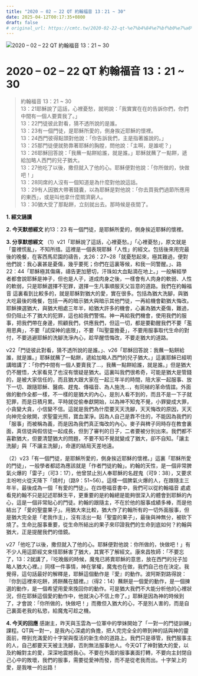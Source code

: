 ```yaml
---
title: "2020 – 02 – 22 QT 約翰福音 13：21 ~ 30"
date: 2025-04-12T00:17:35+0800
draft: false
# original_url: https://cmtc.tw/2020-02-22-qt-%e7%b4%84%e7%bf%b0%e7%a6%8f%e9%9f%b3-13%ef%bc%9a21-30
---
```


![2020 – 02 – 22 QT 約翰福音 13：21 ~ 30](/images/qt.jpg   "2020 – 02 – 22 QT 約翰福音 13：21 ~ 30")

# 2020 – 02 – 22 QT 約翰福音 13：21 ~ 30

> 約翰福音 13：21 ~ 30  
> 13：21耶穌說了這話，心裡憂愁，就明說：「我實實在在的告訴你們，你們中間有一個人要賣我了。」  
> 13：22門徒彼此對看，猜不透所說的是誰。  
> 13：23有一個門徒，是耶穌所愛的，側身挨近耶穌的懷裡。  
> 13：24西門彼得點頭對他說：「你告訴我們，主是指著誰說的。」  
> 13：25那門徒便就勢靠著耶穌的胸膛，問他說：「主啊，是誰呢？」  
> 13：26耶穌回答說：「我蘸一點餅給誰，就是誰。」耶穌就蘸了一點餅，遞給加略人西門的兒子猶大。  
> 13：27他吃了以後，撒但就入了他的心。耶穌便對他說：「你所做的，快做吧！」  
> 13：28同席的人沒有一個知道是為什麼對他說這話。  
> 13：29有人因猶大帶著錢囊，以為耶穌是對他說：「你去買我們過節所應用的東西」，或是叫他拿什麼賙濟窮人。  
> 13：30猶大受了那點餅，立刻就出去。那時候是夜間了。

**1. 經文誦讀**

**2.  今天默想經文**
約13：23 有一個門徒，是耶穌所愛的，側身挨近耶穌的懷裡。

**3. 分享默想經文**
（1）v21「耶穌說了這話，心裡憂愁。」「心裡憂愁」，原文就是「靈裡慌亂」，不知所措。這裡是一個表現耶穌「人性」的經文。包括後來用完最後的晚餐，在客西馬尼園的禱告，太26：27\~28「就憂愁起來，極其難過，便對他們說：我心裏甚是憂傷，幾乎要死；你們在這裏等候，和我一同警醒。」、路22：44「耶穌極其傷痛，禱告更加懇切，汗珠如大血點滴在地上。」一般解經學者都會說耶穌是神子，但也是人子，道成肉身之後，一樣會有人肉身的軟弱、人性的軟弱，只是耶穌選擇不犯罪，選擇一生凡事順服天父旨意的道路。我們在約翰福音 這裏看到比較多的，就是耶穌對猶大的愛，實在很多。包括為猶大洗腳，與猶大吃最後的晚餐，包括一再的暗示猶大與暗示其他門徒，一再給機會勸猶大悔改。耶穌揀選猶大，與猶大相處三年半，給猶大許多的機會，心裏為猶大憂傷，難過，但仍阻止不了猶大的犯罪，這也給我們警惕。神一再給我們機會，使用我們的服事，把我們帶在身邊，照顧我們，供應我們，但這一切，都是要勸醒我們不要「濫用恩典」，不要「試探神的底限」，不要「叫聖靈擔憂」，不要用服事取代生命的對付，不要逃避耶穌的洗腳洗淨內心，趁早醒悟悔改，不要走猶大的道路。

v22「門徒彼此對看，猜不透所說的是誰。」、v26「耶穌回答說：我蘸一點餅給誰，就是誰。」耶穌就蘸了一點餅，遞給加略人西門的兒子猶大。」這裏耶穌已經明講暗講了：「你們中間有一個人要賣我了…，我蘸一點餅給誰，就是誰。」但是猶大仍不醒悟，大家看見了也沒有懷疑是猶大。這裏叫我們很希奇，可能是猶大是管錢的，是被大家信任的，而且猶大跟大家在一起三年半的時間，陪大家一起服事、放下一切、跟隨耶穌、醫病、趕鬼、傳福音、為人施洗…，有同梯的革命情誼。外面做的動作全都一樣，不一樣的是猶大的內心，是別人看不到的，而且不是一下子就犯罪，而是日積月累。平時就從偷奉獻開始，以為神不知鬼不覺，小罪變成大罪，小貪變大貪，小信變不信。這就是我們為什麼要天天洗腳，天天悔改的原因，天天向神完全敞開，求聖靈光照，寶血潔淨。因為人自己是靠不住的，不能因為我們的「服事」而被稱為義，而是因為我們真正悔改的內心。麥子與稗子同時存在教會裏面，真信徒與假信徒一起成長，但到了審判的日子，二者要被分別出來。我們都不喜歡猶大，但要清楚猶大的問題，不要不知不覺就變成了猶大，卻不自知。「讓主洗腳」與「不讓主洗腳」，命運的結局天差地遠。

（2）v23「有一個門徒，是耶穌所愛的，側身挨近耶穌的懷裡。」這裏「耶穌所愛的門徒」，一般學者都認為應該就是「作者門徒約翰」。約翰的天性，是一個非常脾氣火爆的「雷子」（可3：17），他曾禁止別人奉耶穌的名趕鬼（可9：38），又要求主吩咐火從天降下「燒村」（路9：51\~56）。這樣一個脾氣火爆的人，在跟隨主三年半，最後成為一個「有愛的門徒」。在四卷福音書中，我們可以從約翰福音 處處看見約翰不只是記述耶穌生平，更重要的是約翰總是能夠很深入的體會到耶穌的內心，這是一個非常貼心的門徒。約翰的跟隨主，不在於他的服事成績多棒，而是他結出了「愛的聖靈果子」。用猶大來比較，猶大作了約翰所有的一切外面服事，但是猶大完全是「老我作主」，沒有活出一點「聖靈的果子」，最後與神無分，被砍下燒了。生命比服事重要，從生命所結出的果子來印證我們的生命到底如何？約翰與猶大，正是提醒我們的借鏡。

v27「他吃了以後，撒但就入了他的心。耶穌便對他說：你所做的，快做吧！」有不少人用這節經文來怪耶穌害了猶大，其實不了解經文。康來昌牧師：「不要忘了，13：2就講了，『吃晚飯的時候，魔鬼已將賣耶穌的意思，放在西門的兒子加略人猶大心裡。』同樣一件事情，神在掌權，魔鬼也在做，我們自己也在決定。我覺得，這句話最好的解釋是，耶穌這個動作是『愛』的動作。波阿斯對路得說：『你到這裡來吃餅，將餅蘸在醋裡。』（得2：14）蘸餅是一個愛的動作，是一個揀選的動作，是一個希望用愛來挽回你的動作。可是猶大我們不大能分析他的心裡狀況，但在耶穌這個愛的動作中，他就決心不信上帝了。」耶穌是因為神的時候到了，才會說：「你所做的，快做吧！」而撒但入猶大的心，不是別人害的，而是自己裏面老我的私慾，給魔鬼可趁之機。

**4. 今天的回應**
感謝主，昨天與玉雲為一位軍中的學妹開始了「一對一的門徒訓練」課程。QT與一對一，是我內心深處的負擔，把人完完全全的帶到神的話與神的靈面前，帶到充滿愛的十字架與復活的新生命的道路上。我們只是導管，我們服事主的人，自己都要天天被主洗腳，否則無法服事他人。今天QT了神對猶大的愛，以及約翰對主的愛，深深地震撼我心。不要在外面的服事裏面打轉，不要向主封閉自己心中的敗壞，我們的服事，需要從愛神而發，而不是從老我而出。十字架上的愛，是我唯一的出路！
